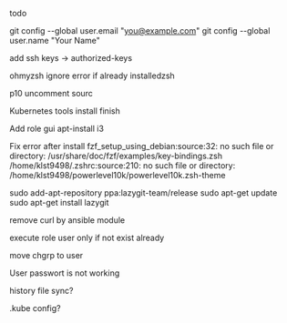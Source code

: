 
todo


  git config --global user.email "you@example.com"
  git config --global user.name "Your Name"

  add ssh keys -> authorized-keys
  
  
  ohmyzsh  ignore error if already installedzsh
  
  p10 uncomment sourc

  Kubernetes tools install finish 
  
  
  
  Add role gui
  apt-install i3


Fix error after install
fzf_setup_using_debian:source:32: no such file or directory: /usr/share/doc/fzf/examples/key-bindings.zsh
/home/klst9498/.zshrc:source:210: no such file or directory: /home/klst9498/powerlevel10k/powerlevel10k.zsh-theme

sudo add-apt-repository ppa:lazygit-team/release
sudo apt-get update
sudo apt-get install lazygit

remove curl by ansible module

execute role user only if not exist already

move chgrp to user


User passwort is not working

history file sync?

.kube config?
